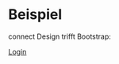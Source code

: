 # Beispiel

connect Design trifft Bootstrap:

[Login](https://dpa-connect.github.io/bootstrap-theme/login.html)